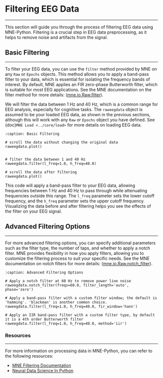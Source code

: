 # Filtering EEG Data
--------------------------------------------------------------------------------------

This section will guide you through the process of filtering EEG data using MNE-Python. Filtering is a crucial step in EEG data preprocessing, as it helps to remove noise and artifacts from the signal.

## Basic Filtering
--------------------------------------------------------------------------------------

To filter your EEG data, you can use the `filter` method provided by MNE on any `Raw` or `Epochs` objects. This method allows you to apply a band-pass filter to your data, which is essential for isolating the frequency bands of interest. By default, MNE applies an FIR zero-phase Butterworth filter, which is suitable for most EEG applications. See the MNE documentation on the filter method for more details: ([mne.io.Raw.filter](https://mne.tools/stable/generated/mne.io.Raw.html#mne.io.Raw.filter)).

We will filter the data between 1 Hz and 40 Hz, which is a common range for EEG analysis, especially for cognitive tasks. The `raweegdata` object is assumed to be your loaded EEG data, as shown in the previous sections, although this will work with any `Raw` or `Epochs` object you have defined. See {doc}`MNE Load <../core/load>` for more details on loading EEG data.

```{code-block} python
:caption: Basic Filtering

# scroll the data without changing the original data
raweegdata.plot()


# filter the data between 1 and 40 Hz
raweegdata.filter(l_freq=1.0, h_freq=40.0)

# scroll the data after filtering
raweegdata.plot()
```

This code will apply a band-pass filter to your EEG data, allowing frequencies between 1 Hz and 40 Hz to pass through while attenuating frequencies outside this range. The `l_freq` parameter sets the lower cutoff frequency, and the `h_freq` parameter sets the upper cutoff frequency. Visualizing the data before and after filtering helps you see the effects of the filter on your EEG signal.

## Advanced Filtering Options
--------------------------------------------------------------------------------------

For more advanced filtering options, you can specify additional parameters such as the filter type, the number of taps, and whether to apply a notch filter. MNE provides flexibility in how you apply filters, allowing you to customize the filtering process to suit your specific needs. See the MNE documentation on notch filters for more details: ([mne.io.Raw.notch_filter](https://mne.tools/stable/generated/mne.io.Raw.html#mne.io.Raw.notch_filter)).

```{code-block} python
:caption: Advanced Filtering Options

# Apply a notch filter at 60 Hz to remove power line noise
raweegdata.notch_filter(freqs=60.0, filter_length='auto', phase='zero')

# Apply a band-pass filter with a custom filter window; the default is 'hamming'. 'blackman' is another common choice.
raweegdata.filter(l_freq=1.0, h_freq=40.0, fir_window='hann')

# Apply an IIR band-pass filter with a custom filter type, by default it is a 4th order Butterworth filter
raweegdata.filter(l_freq=1.0, h_freq=40.0, method='iir')
```

### Resources
--------------------------------------------------------------------------------------

For more information on processing data in MNE-Python, you can refer to the following resources:

- [MNE Filtering Documentation](https://mne.tools/stable/auto_tutorials/preprocessing/30_filtering_resampling.html)
- [Neural Data Science In Python](https://neuraldatascience.io/intro.html)
